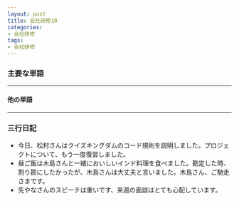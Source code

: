 ```yaml
---
layout: post
title: 会社研修10
categories:
- 会社研修
tags:
- 会社研修
---
```


### 主要な単語

---
#### 他の単語


---

### 三行日記

* 今日、松村さんはクイズキングダムのコード規則を説明しました。プロジェクトについて、もう一度復習しました。
* 昼ご飯は木島さんと一緒においしいインド料理を食べました。勘定した時、割り勘にしたかったが、木島さんは大丈夫と言いました。木島さん、ご馳走さまです。
* 先やなさんのスピーチは重いです、来週の面談はとても心配しています。
